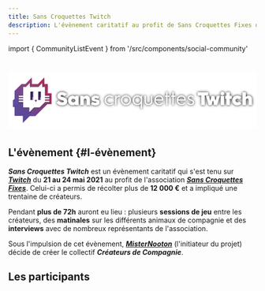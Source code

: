 ```yaml
---
title: Sans Croquettes Twitch
description: L'évènement caritatif au profit de Sans Croquettes Fixes qui donna naissance à Créateurs de Compagnie
---
```

import { CommunityListEvent } from '/src/components/social-community'

<h1 className="text--center"><img src="/img/sct/header.png" alt="Sans Croquettes Twitch" style={{maxHeight: "110px"}} loading="lazy" /></h1>

## L'évènement {#l-évènement}

***Sans Croquettes Twitch*** est un évènement caritatif qui s'est tenu sur [***Twitch***](https://www.twitch.tv/createursdecomp) du **21 au 24 mai 2021** au profit de l'association [***Sans Croquettes Fixes***](https://sanscroquettesfixes.fr). Celui-ci a permis de récolter plus de **12 000 €** et a impliqué une trentaine de créateurs.

Pendant **plus de 72h** auront eu lieu : plusieurs **sessions de jeu** entre les créateurs, des **matinales** sur les différents animaux de compagnie et des **interviews** avec de nombreux représentants de l'association.

Sous l'impulsion de cet évènement, [***MisterNooton***](https://www.twitch.tv/misternooton) (l'initiateur du projet) décide de créer le collectif ***Créateurs de Compagnie***.

<!-- ## L'association {#l-association}

Infos sur l'association -->

## Les participants

<CommunityListEvent group='sct' />
